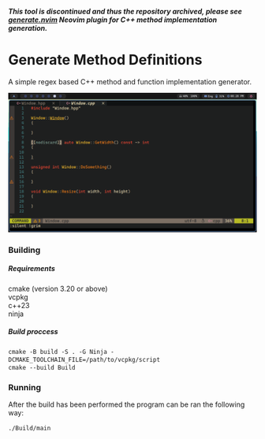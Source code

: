 ***This tool is discontinued and thus the repository archived, please see [generate.nvim](github.com/eriks47/generate.nvim) Neovim plugin
for C++ method implementation generation.***

# Generate Method Definitions

A simple regex based C++ method and function implementation
generator.

![screenshot](Resources/screenshot.png)

### Building

##### Requirements

cmake (version 3.20 or above)   
vcpkg   
c++23   
ninja

##### Build proccess

```shell
cmake -B build -S . -G Ninja -DCMAKE_TOOLCHAIN_FILE=/path/to/vcpkg/script
cmake --build Build
```
### Running

After the build has been performed the 
program can be ran the following
way:

```shell
./Build/main
```

